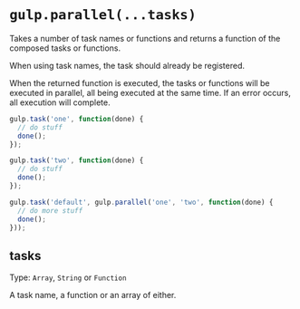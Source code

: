 <!-- front-matter
id: api-gulp-parallel
title: gulp.parallel()
hide_title: true
sidebar_label: gulp.parallel()
-->

# `gulp.parallel(...tasks)`

Takes a number of task names or functions and returns a function of the composed
tasks or functions.

When using task names, the task should already be registered.

When the returned function is executed, the tasks or functions will be executed
in parallel, all being executed at the same time. If an error occurs,
all execution will complete.

```js
gulp.task('one', function(done) {
  // do stuff
  done();
});

gulp.task('two', function(done) {
  // do stuff
  done();
});

gulp.task('default', gulp.parallel('one', 'two', function(done) {
  // do more stuff
  done();
}));
```

## tasks
Type: `Array`, `String` or `Function`

A task name, a function or an array of either.

